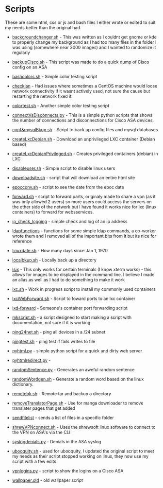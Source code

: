 # Scripts

These are some html, css or js and bash files I either wrote or edited to suit my needs better than the original had.

* [backgroundchanger.sh](backgroundchanger.sh) - This was written as I couldnt get gnome or kde to properly change my background as I had too many files in the folder I was using (somewhere near 3000 images) and I wanted to randomize it regularly

* [backupCisco.sh](backupCisco.sh) - This script was made to do a quick dump of Cisco config on an ASA

* [bashcolors.sh](bashcolors.sh) - Simple color testing script

* [checklan](checklan) - Had issues where sometimes a CentOS machine would loose network connectivity if it wasnt actively used, not sure the cause but restarting the network fixed it.

* [colortest.sh](colortest.sh) - Another simple color testing script

* [connectVsDisconnects.py](vonnectVsDisconnects.py) - This is a simple python scripts that shows the number of connections and disconnections for Cisco ASA devices.

* [conf&mysqlBkup.sh](conf&mysqlBkup.sh) - Script to back up config files and mysql databases

* [createLxcDebian.sh](createLxcDebian.sh) - Download an unprivileged LXC container (Debian based)

* [createLxcDebianPrivileged.sh](createLxcDebianPrivileged.sh) - Creates privileged containers (debian) in LXC

* [disableuser.sh](disableuser.sh) - Simple script to disable linux users

* [downloadsite.sh](downloadsite.sh) - script that will download an entire html site

* [epocconv.sh](epocconv.sh) - script to see the date from the epoc date

* [forward.sh](forward.sh) - script to forward parts, originaly made to share a vpn (as it was only allowed 2 users) so more users could access the servers on the other side of the network but I have found it works nice for lxc (linux containers) to forward for websservices.

* [ip_check_logging](ip_check_logging) - simple check and log of an ip address

* [ldapfunctions](ldapfunctions) - functions for some simple ldap commands, a co-worker wrote them and I removed all of the important bits from it but its nice for reference

* [linuxdate.sh](linuxdate.sh) - How many days since Jan 1, 1970

* [localbkup.sh](localbkup.sh) - Locally back up a directory

* [lsix](lsix) - This only works for certain terminals (I know xterm works) - this allows for images to be displayed in the command line. I believe I made an alias as well as I had to do something to make it work

* [lxc.sh](lxc.sh) - Work in progress script to install my commonly used containers

* [lxcWebForward.sh](lxcWebForward.sh) - Script to foward ports to an lxc container

* [lxd-forward](lxd-forward) - Someone's container port forwarding script

* [mkscript.sh](mkscript.sh) - a script designed to start making a script with documentation, not sure if it is working

* [ping24net.sh](ping24net) - ping all devices in a /24 subnet

* [pingtest.sh](pingtest.sh) - ping test if fails writes to file

* [pyhtml.py](pyhtml.py) - simple python script for a quick and dirty web server

* [pyhtmlredirect.py](pyhtmlredirect.py) - 

* [randomSentence.py](randomSentence.py) - Generates an aweful random sentence

* [randomWordgen.sh](randomWordgen.sh) - Generate a random word based on the linux dictionary.

* [remotebk.sh](remotebk.sh) - Remote tar and backup a directory

* [removeTranslatorPage.sh](removeTranslatorPage.sh) - Use for manga downloader to remove translater pages that get added

* [sendfilelist](sendfilelist) - sends a list of files in a specific folder

* [shrewVPNconnect.sh](shrewVPNconnect.sh) - Uses the shrewsoft linux software to connect to the VPN on ASA's via the CLI

* [syslogdenials.py](syslogdenials.py) - Denials in the ASA syslog

* [ubooquity.sh](ubooquity.sh) - used for ubooquity, I updated the original script to meet my needs as their script stopped working on linux, they now use my script with a few edits

* [vpnlogins.py](vpnlogins.py) - script to show the logins on a Cisco ASA

* [wallpaper.old](wallpaper.old) - old wallpaper script

